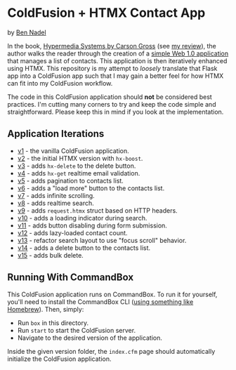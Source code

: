 
# ColdFusion + HTMX Contact App

by [Ben Nadel][bennadel]

In the book, [Hypermedia Systems by Carson Gross][hypermedia-book] (see [my review][blog-4769]), the author walks the reader through the creation of a [simple Web 1.0 application][hypermedia-chapter] that manages a list of contacts. This application is then iteratively enhanced using HTMX. This repository is my attempt to _loosely_ translate that Flask app into a ColdFusion app such that I may gain a better feel for how HTMX can fit into my ColdFusion workflow.

The code in this ColdFusion application should **not** be considered best practices. I'm cutting many corners to try and keep the code simple and straightforward. Please keep this in mind if you look at the implementation.

## Application Iterations

* [v1](./v1/) - the vanilla ColdFusion application.
* [v2](./v2/) - the initial HTMX version with `hx-boost`.
* [v3](./v3/) - adds `hx-delete` to the delete button.
* [v4](./v4/) - adds `hx-get` realtime email validation.
* [v5](./v5/) - adds pagination to contacts list.
* [v6](./v6/) - adds a "load more" button to the contacts list.
* [v7](./v7/) - adds infinite scrolling.
* [v8](./v8/) - adds realtime search.
* [v9](./v9/) - adds `request.htmx` struct based on HTTP headers.
* [v10](./v10/) - adds a loading indicator during search.
* [v11](./v11/) - adds button disabling during form submission.
* [v12](./v12/) - adds lazy-loaded contact count.
* [v13](./v13/) - refactor search layout to use "focus scroll" behavior.
* [v14](./v14/) - adds a delete button to the contacts list.
* [v15](./v15/) - adds bulk delete.

## Running With CommandBox

This ColdFusion application runs on CommandBox. To run it for yourself, you'll need to install the CommandBox CLI ([using something like Homebrew][homebrew]). Then, simply:

* Run `box` in this directory.
* Run `start` to start the ColdFusion server.
* Navigate to the desired version of the application.

Inside the given version folder, the `index.cfm` page should automatically initialize the ColdFusion application.


[bennadel]: https://www.bennadel.com/

[blog-4769]: https://www.bennadel.com/blog/4769-hypermedia-systems-by-carson-gross.htm "Read article: Hypermedia Systems By Carson Gross"

[homebrew]: https://formulae.brew.sh/formula/commandbox

[hypermedia-book]: https://hypermedia.systems/

[hypermedia-chapter]: https://hypermedia.systems/a-web-1-0-application/
